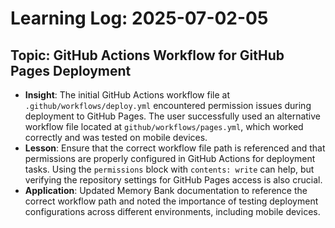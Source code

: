 # Learning Log: 2025-07-02-05

## Topic: GitHub Actions Workflow for GitHub Pages Deployment

- **Insight**: The initial GitHub Actions workflow file at `.github/workflows/deploy.yml` encountered permission issues during deployment to GitHub Pages. The user successfully used an alternative workflow file located at `github/workflows/pages.yml`, which worked correctly and was tested on mobile devices.
- **Lesson**: Ensure that the correct workflow file path is referenced and that permissions are properly configured in GitHub Actions for deployment tasks. Using the `permissions` block with `contents: write` can help, but verifying the repository settings for GitHub Pages access is also crucial.
- **Application**: Updated Memory Bank documentation to reference the correct workflow path and noted the importance of testing deployment configurations across different environments, including mobile devices.
